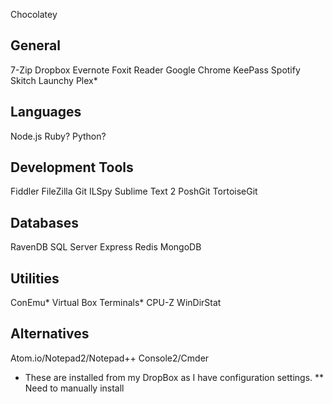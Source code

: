 Chocolatey

General
-------

7-Zip
Dropbox
Evernote
Foxit Reader
Google Chrome
KeePass
Spotify
Skitch
Launchy
Plex*

Languages
-----------

Node.js
Ruby?
Python?

Development Tools
-----------------

Fiddler
FileZilla
Git
ILSpy
Sublime Text 2
PoshGit
TortoiseGit

Databases
---------

RavenDB
SQL Server Express
Redis
MongoDB

Utilities
---------

ConEmu*
Virtual Box
Terminals*
CPU-Z
WinDirStat

Alternatives
-----------------

Atom.io/Notepad2/Notepad++
Console2/Cmder

* These are installed from my DropBox as I have configuration settings.
** Need to manually install